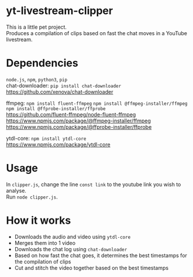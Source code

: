 # yt-livestream-clipper
 This is a little pet project. \
 Produces a compilation of clips based on fast the chat moves in a YouTube livestream. 
 
# Dependencies
 `node.js`, `npm`, `python3`, `pip` \
 chat-downloader: `pip install chat-downloader` \
 https://github.com/xenova/chat-downloader 
 
 ffmpeg: `npm install fluent-ffmpeg` `npm install @ffmpeg-installer/ffmpeg` `npm install @ffprobe-installer/ffprobe` \
 https://github.com/fluent-ffmpeg/node-fluent-ffmpeg \
 https://www.npmjs.com/package/@ffmpeg-installer/ffmpeg \
 https://www.npmjs.com/package/@ffprobe-installer/ffprobe 
 
 ytdl-core: `npm install ytdl-core` \
 https://www.npmjs.com/package/ytdl-core 

# Usage
 In `clipper.js`, change the line `const link` to the youtube link you wish to analyse. \
 Run `node clipper.js`. 

# How it works
 - Downloads the audio and video using `ytdl-core` 
 - Merges them into 1 video 
 - Downloads the chat log using `chat-downloader` 
 - Based on how fast the chat goes, it determines the best timestamps for the compilation of clips 
 - Cut and stitch the video together based on the best timestamps
